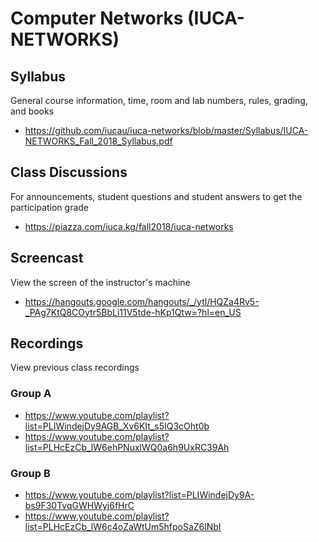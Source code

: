 # Computer Networks (IUCA-NETWORKS)

## Syllabus

General course information, time, room and lab numbers, rules, grading, and
books

* <https://github.com/iucau/iuca-networks/blob/master/Syllabus/IUCA-NETWORKS_Fall_2018_Syllabus.pdf>

## Class Discussions

For announcements, student questions and student answers to get the
participation grade

* <https://piazza.com/iuca.kg/fall2018/iuca-networks>

## Screencast

View the screen of the instructor's machine

* <https://hangouts.google.com/hangouts/_/ytl/HQZa4Rv5-_PAg7KtQ8COytr5BbLi11V5tde-hKp1Qtw=?hl=en_US>

## Recordings

View previous class recordings

### Group A

* <https://www.youtube.com/playlist?list=PLIWindejDy9AGB_Xv6KIt_s5IQ3cOht0b>
* <https://www.youtube.com/playlist?list=PLHcEzCb_lW6ehPNuxlWQ0a6h9UxRC39Ah>

### Group B

* <https://www.youtube.com/playlist?list=PLIWindejDy9A-bs9F30TvqGWHWyj6fHrC>
* <https://www.youtube.com/playlist?list=PLHcEzCb_lW6c4oZaWtUm5hfpoSaZ6lNbI>
